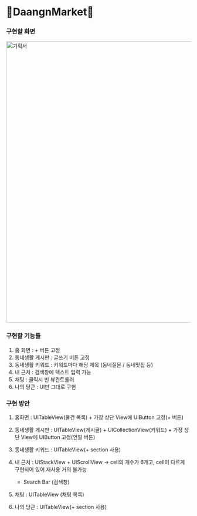 # 🥕DaangnMarket🥕

### 구현할 화면

<img width="766" alt="기획서" src="https://user-images.githubusercontent.com/74968390/154832397-b61d0ae5-61bc-42e6-91b5-394ba83222ff.png">

### 구현할 기능들

1. 홈 화면 : + 버튼 고정
2. 동네생활 게시판  : 글쓰기 버튼 고정
3. 동네생활 키워드 : 키워드마다 해당 제목 (동네질문 / 동네맛집 등)
4. 내 근처 : 검색창에 텍스트 입력 가능
5. 채팅 : 클릭시 빈 뷰컨트롤러
6. 나의 당근 : UI만 그대로 구현

### 구현 방안

1. 홈화면 : UITableView(물건 목록) + 가장 상단 View에 UIButton 고정(+ 버튼)
2. 동네생활 게시판 : UITableView(게시글) + UICollectionView(키워드)  + 가장 상단 View에 UIButton 고정(연필 버튼)
3. 동네생활 키워드 : UITableView(+ section 사용)
4. 내 근처 : UIStackView + UIScrollView
    → cell의 개수가 6개고, cell이 다르게 구현되어 있어 재사용 거의 불가능
    + Search Bar (검색창)
    
5. 채팅 : UITableView (채팅 목록)
6. 나의 당근 : UITableView(+ section 사용)
